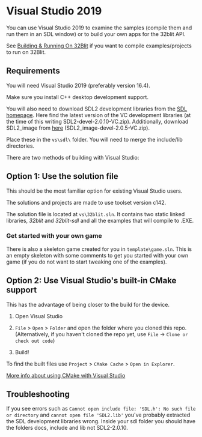 # Visual Studio 2019

You can use Visual Studio 2019 to examine the samples (compile them and run them in an SDL window) or to build your own apps for the 32blit API.

See [Building & Running On 32Blit](32blit.md) if you want to compile examples/projects to run on 32Blit.

## Requirements

You will need Visual Studio 2019 (preferably version 16.4). 

Make sure you install C++ desktop development support.

You will also need to download SDL2 development libraries from the [SDL homepage](https://www.libsdl.org/download-2.0.php). Here find the latest version of the VC development libraries (at the time of this writing SDL2-devel-2.0.10-VC.zip). Additionally, download SDL2_image from [here](https://www.libsdl.org/projects/SDL_image/) (SDL2_image-devel-2.0.5-VC.zip).

Place these in the `vs\sdl\` folder. You will need to merge the include/lib directories.

There are two methods of building with Visual Studio:

## Option 1: Use the solution file

This should be the most familiar option for existing Visual Studio users.

The solutions and projects are made to use toolset version c142.

The solution file is located at `vs\32blit.sln`. It contains two static linked libraries, _32blit_ and _32blit-sdl_ and all the examples that will compile to .EXE. 

### Get started with your own game

There is also a skeleton game created for you in `template\game.sln`. This is an empty skeleton with some comments to get you started with your own game (if you do not want to start tweaking one of the examples).

## Option 2: Use Visual Studio's built-in CMake support

This has the advantage of being closer to the build for the device.

1. Open Visual Studio

2. `File` > `Open` > `Folder` and open the folder where you cloned this repo. (Alternatively, if you haven't cloned the repo yet, use `File` -> `Clone or check out code`)

3. Build!

To find the built files use `Project` > `CMake Cache` > `Open in Explorer`.

[More info about using CMake with Visual Studio](https://docs.microsoft.com/en-us/cpp/build/cmake-projects-in-visual-studio?view=vs-2019)

## Troubleshooting

If you see errors such as `Cannot open include file: 'SDL.h': No such file or directory` and `cannot open file 'SDL2.lib'` you've probably extracted the SDL development libraries wrong. Inside your sdl folder you should have the folders docs, include and lib not SDL2-2.0.10.

